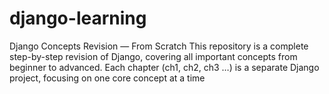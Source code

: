 # django-learning
Django Concepts Revision — From Scratch  This repository is a complete step-by-step revision of Django, covering all important concepts from beginner to advanced. Each chapter (ch1, ch2, ch3 …) is a separate Django project, focusing on one core concept at a time
